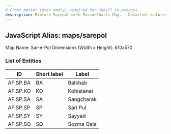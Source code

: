 ```yaml
---
# Front matter (even empty) required for Jekyll to process
description: Explore Sarepol with FusionCharts Maps – Detailed features for seamless integration. Try now & enhance your data visualization today! 
---
```


## JavaScript Alias: maps/sarepol

Map Name: Sar-e-Pol
Dimensions (Width x Height): 610x570





### List of Entities

ID | Short label | Label
---|---|---|
AF.SP.BA|BA|Balkhab
AF.SP.KO|KO|Kohistanat
AF.SP.SA|SA|Sangcharak
AF.SP.SP|SP|Sari Pul
AF.SP.SY|SY|Sayyad
AF.SP.SQ|SQ|Sozma Qala